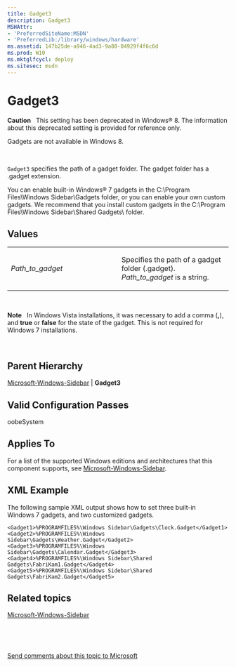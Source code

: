 ```yaml
---
title: Gadget3
description: Gadget3
MSHAttr:
- 'PreferredSiteName:MSDN'
- 'PreferredLib:/library/windows/hardware'
ms.assetid: 147b25de-a946-4ad3-9a80-04929f4f6c6d
ms.prod: W10
ms.mktglfcycl: deploy
ms.sitesec: msdn
---
```


# Gadget3


**Caution**  
This setting has been deprecated in Windows® 8. The information about this deprecated setting is provided for reference only.

Gadgets are not available in Windows 8.

 

`Gadget3` specifies the path of a gadget folder. The gadget folder has a .gadget extension.

You can enable built-in Windows® 7 gadgets in the C:\\Program Files\\Windows Sidebar\\Gadgets folder, or you can enable your own custom gadgets. We recommend that you install custom gadgets in the C:\\Program Files\\Windows Sidebar\\Shared Gadgets\\ folder.

## Values


<table>
<colgroup>
<col width="50%" />
<col width="50%" />
</colgroup>
<tbody>
<tr class="odd">
<td><p><em>Path_to_gadget</em></p></td>
<td><p>Specifies the path of a gadget folder (.gadget). <em>Path_to_gadget</em> is a string.</p></td>
</tr>
</tbody>
</table>

 

**Note**  
In Windows Vista installations, it was necessary to add a comma (**,**), and **true** or **false** for the state of the gadget. This is not required for Windows 7 installations.

 

## Parent Hierarchy


[Microsoft-Windows-Sidebar](microsoft-windows-sidebar-win7-microsoft-windows-sidebar.md) | **Gadget3**

## Valid Configuration Passes


oobeSystem

## Applies To


For a list of the supported Windows editions and architectures that this component supports, see [Microsoft-Windows-Sidebar](microsoft-windows-sidebar-win7-microsoft-windows-sidebar.md).

## XML Example


The following sample XML output shows how to set three built-in Windows 7 gadgets, and two customized gadgets.

``` syntax
<Gadget1>%PROGRAMFILES%\Windows Sidebar\Gadgets\Clock.Gadget</Gadget1>
<Gadget2>%PROGRAMFILES%\Windows Sidebar\Gadgets\Weather.Gadget</Gadget2>
<Gadget3>%PROGRAMFILES%\Windows Sidebar\Gadgets\Calendar.Gadget</Gadget3>
<Gadget4>%PROGRAMFILES%\Windows Sidebar\Shared Gadgets\FabriKam1.Gadget</Gadget4>
<Gadget5>%PROGRAMFILES%\Windows Sidebar\Shared Gadgets\FabriKam2.Gadget</Gadget5>
```

## Related topics


[Microsoft-Windows-Sidebar](microsoft-windows-sidebar-win7-microsoft-windows-sidebar.md)

 

 

[Send comments about this topic to Microsoft](mailto:wsddocfb@microsoft.com?subject=Documentation%20feedback%20%5Bp_unattend\p_unattend%5D:%20Gadget3%20%20RELEASE:%20%2810/3/2016%29&body=%0A%0APRIVACY%20STATEMENT%0A%0AWe%20use%20your%20feedback%20to%20improve%20the%20documentation.%20We%20don't%20use%20your%20email%20address%20for%20any%20other%20purpose,%20and%20we'll%20remove%20your%20email%20address%20from%20our%20system%20after%20the%20issue%20that%20you're%20reporting%20is%20fixed.%20While%20we're%20working%20to%20fix%20this%20issue,%20we%20might%20send%20you%20an%20email%20message%20to%20ask%20for%20more%20info.%20Later,%20we%20might%20also%20send%20you%20an%20email%20message%20to%20let%20you%20know%20that%20we've%20addressed%20your%20feedback.%0A%0AFor%20more%20info%20about%20Microsoft's%20privacy%20policy,%20see%20http://privacy.microsoft.com/default.aspx. "Send comments about this topic to Microsoft")





